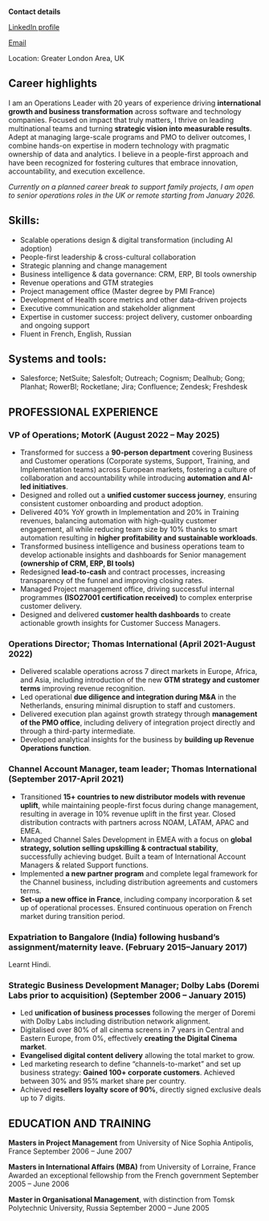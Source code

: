 **Contact details**

[LinkedIn profile](https://www.linkedin.com/in/tatiana-molina-3953743a/)

[Email](mailto:tatiakam@gmail.com)

Location: Greater London Area, UK

## Career highlights  
I am an Operations Leader with 20 years of experience driving **international growth and business transformation** across software and technology companies.
Focused on impact that truly matters, I thrive on leading multinational teams and turning **strategic vision into measurable results**. Adept at managing large-scale programs and PMO to deliver outcomes, I combine hands-on expertise in modern technology with pragmatic ownership of data and analytics. I believe in a people-first approach and have been recognized for fostering cultures that embrace innovation, accountability, and execution excellence.

*Currently on a planned career break to support family projects, I am open to senior operations roles in the UK or remote starting from January 2026.*

## Skills:
- Scalable operations design & digital transformation (including AI adoption)
- People-first leadership & cross-cultural collaboration
- Strategic planning and change management
- Business intelligence & data governance: CRM, ERP, BI tools ownership
- Revenue operations and GTM strategies
- Project management office (Master degree by PMI France)
- Development of Health score metrics and other data-driven projects
- Executive communication and stakeholder alignment
- Expertise in customer success: project delivery, customer onboarding and ongoing support
- Fluent in French, English, Russian

## Systems and tools:
- Salesforce; NetSuite; Salesfolt; Outreach; Cognism; Dealhub; Gong; Planhat; RowerBI; Rocketlane; Jira; Confluence; Zendesk; Freshdesk
  
## PROFESSIONAL EXPERIENCE

### VP of Operations; MotorK (August 2022 – May 2025)
- Transformed for success a **90-person department** covering Business and Customer operations (Corporate systems, Support, Training, and Implementation teams) across European markets, fostering a culture of collaboration and accountability while introducing **automation and AI-led initiatives**.
- Designed and rolled out a **unified customer success journey**, ensuring consistent customer onboarding and product adoption.
- Delivered 40% YoY growth in Implementation and 20% in Training revenues, balancing automation with high-quality customer engagement, all while reducing team size by 10% thanks to smart automation resulting in **higher profitability and sustainable workloads**.
- Transformed business intelligence and business operations team to develop actionable insights and dashboards for Senior management **(ownership of CRM, ERP, BI tools)**
- Redesigned **lead-to-cash** and contract processes, increasing transparency of the funnel and improving closing rates.
- Managed Project management office, driving successful internal programmes **(ISO27001 certification received)** to complex enterprise customer delivery.
- Designed and delivered **customer health dashboards** to create actionable growth insights for Customer Success Managers.
  
### Operations Director; Thomas International (April 2021-August 2022)
- Delivered scalable operations across 7 direct markets in Europe, Africa, and Asia, including introduction of the new **GTM strategy and customer terms** improving revenue recognition.
- Led operational **due diligence and integration during M&A** in the Netherlands, ensuring minimal disruption to staff and customers.
- Delivered execution plan against growth strategy through **management of the PMO office**, including delivery of integration project directly and through a third-party intermediate.
- Developed analytical insights for the business by **building up Revenue Operations function**.
  
### Channel Account Manager, team leader; Thomas International (September 2017-April 2021)
- Transitioned **15+ countries to new distributor models with revenue uplift**, while maintaining people-first focus during change management, resulting in average in 10% revenue uplift in the first year. Closed distribution contracts with partners across NOAM, LATAM, APAC and EMEA.
- Managed Channel Sales Development in EMEA with a focus on **global strategy, solution selling upskilling & contractual stability**, successfully achieving budget. Built a team of International Account Managers & related Support functions.
- Implemented **a new partner program** and complete legal framework for the Channel business, including distribution agreements and customers terms.
- **Set-up a new office in France**, including company incorporation & set up of operational processes. Ensured continuous operation on French market during transition period.
  
### Expatriation to Bangalore (India) following husband’s assignment/maternity leave. (February 2015–January 2017)
Learnt Hindi. 

### Strategic Business Development Manager; Dolby Labs (Doremi Labs prior to acquisition) (September 2006 – January 2015)
- Led **unification of business processes** following the merger of Doremi with Dolby Labs including distribution network alignment.
- Digitalised over 80% of all cinema screens in 7 years in Central and Eastern Europe, from 0%, effectively **creating the Digital Cinema market**.
- **Evangelised digital content delivery** allowing the total market to grow.
- Led marketing research to define “channels-to-market” and set up business strategy: **Gained 100+ corporate customers**. Achieved between 30% and 95% market share per country.
- Achieved **resellers loyalty score of 90%**, directly signed exclusive deals up to 7 digits.

## EDUCATION AND TRAINING

**Masters in Project Management** from University of Nice Sophia Antipolis, France September 2006 – June 2007

**Masters in International Affairs (MBA)** from University of Lorraine, France Awarded an exceptional fellowship from the French government September 2005 – June 2006

**Master in Organisational Management**, with distinction from Tomsk Polytechnic University, Russia September 2000 – June 2005
